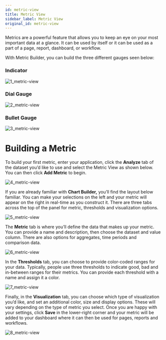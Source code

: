 ```yaml
---
id: metric-view
title: Metric View
sidebar_label: Metric View
original_id: metric-view
---
```

<div style={{textAlign: "justify"}}>

Metrics are a powerful feature that allows you to keep an eye on your most important data at a glance. It can be used by itself or it can be used as a part of a page, report, dashboard, or workflow. 

With Metric Builder, you can build the three different gauges seen below:

### Indicator

![1_metric-view](https://s3.amazonaws.com/cdn.qrvey.com/documentation_assets/ui-docs/dataviews/3.4.3.8_metric-view/1_metric-view.png#thumbnail-60)

### Dial Gauge

![2_metric-view](https://s3.amazonaws.com/cdn.qrvey.com/documentation_assets/ui-docs/dataviews/3.4.3.8_metric-view/2_metric-view.png#thumbnail-60)

### Bullet Gauge

![3_metric-view](https://s3.amazonaws.com/cdn.qrvey.com/documentation_assets/ui-docs/dataviews/3.4.3.8_metric-view/3_metric-view.png#thumbnail-60)

# Building a Metric

To build your first metric, enter your application, click the **Analyze** tab of the dataset you’d like to use and select the Metric View as shown below. You can then click **Add Metric** to begin.

![4_metric-view](https://s3.amazonaws.com/cdn.qrvey.com/documentation_assets/ui-docs/dataviews/3.4.3.8_metric-view/4_metric-view.png#thumbnail)

If you are already familiar with **Chart Builder,** you’ll find the layout below familiar. You can make your selections on the left and your metric will appear on the right in real-time as you construct it. There are three tabs across the top of the panel for metric, thresholds and visualization options.

![5_metric-view](https://s3.amazonaws.com/cdn.qrvey.com/documentation_assets/ui-docs/dataviews/3.4.3.8_metric-view/5_metric-view.png#thumbnail)

The **Metric** tab is where you’ll define the data that makes up your metric. You can provide a name and description, then choose the dataset and value column. There are also options for aggregates, time periods and comparison data.

![6_metric-view](https://s3.amazonaws.com/cdn.qrvey.com/documentation_assets/ui-docs/dataviews/3.4.3.8_metric-view/6_metric-view.png#thumbnail-60)

In the **Thresholds** tab, you can choose to provide color-coded ranges for your data. Typically, people use three thresholds to indicate good, bad and in-between ranges for their metrics. You can provide each threshold with a name and assign it a color.

![7_metric-view](https://s3.amazonaws.com/cdn.qrvey.com/documentation_assets/ui-docs/dataviews/3.4.3.8_metric-view/7_metric-view.png#thumbnail-60)

Finally, in the **Visualization** tab, you can choose which type of visualization you’d like, and set an additional color, size and display options. These will vary depending on the type of metric you select. Once you are happy with your settings, click **Save** in the lower-right corner and your metric will be added to your dashboard where it can then be used for pages, reports and workflows.

![8_metric-view](https://s3.amazonaws.com/cdn.qrvey.com/documentation_assets/ui-docs/dataviews/3.4.3.8_metric-view/8_metric-view.png#thumbnail-60)
</div>